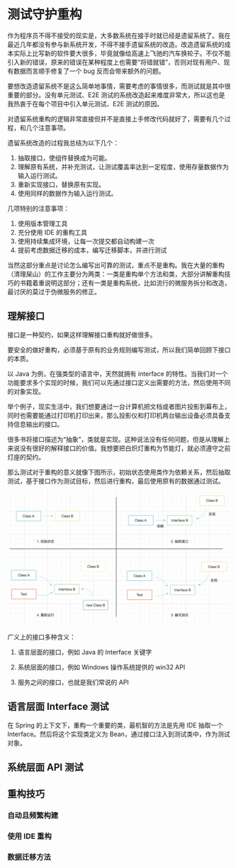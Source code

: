 # 测试守护重构

作为程序员不得不接受的现实是，大多数系统在接手时就已经是遗留系统了。我在最近几年都没有参与新系统开发，不得不接手遗留系统的改造。改造遗留系统的成本实际上比写新的软件要大很多，毕竟就像给高速上飞驰的汽车换轮子。不仅不能引入新的错误，原来的错误在某种程度上也需要“将错就错”，否则对现有用户、现有数据而言顺手修复了一个 bug 反而会带来额外的问题。

要想改造遗留系统不是这么简单地事情，需要考虑的事情很多，而测试就是其中很重要的部分。没有单元测试、E2E 测试的系统改造起来难度非常大，所以这也是我热衷于在每个项目中引入单元测试、E2E 测试的原因。

对遗留系统重构的逻辑非常直接但并不是直接上手修改代码就好了，需要有几个过程，和几个注意事项。

遗留系统改造的过程我总结为以下几个：

1. 抽取接口，使组件替换成为可能。
2. 理解原有系统，并补充测试，让测试覆盖率达到一定程度，使用存量数据作为输入运行测试。
3. 重新实现接口，替换原有实现。
4. 使用同样的数据作为输入运行测试。

几项特别的注意事项：

1. 使用版本管理工具
2. 充分使用 IDE 的重构工具
3. 使用持续集成环境，让每一次提交都自动构建一次
4. 提前考虑数据迁移的成本，编写迁移脚本，并进行测试

当然这部分重点是讨论怎么编写出可靠的测试，重点不是重构。我在大量的重构（清理屎山）的工作主要分为两类：一类是重构单个方法和类，大部分讲解重构技巧的书籍着重说明这部分；还有一类是重构系统，比如流行的微服务拆分和改造，最讨厌的莫过于伪微服务的修正。

## 理解接口

接口是一种契约，如果这样理解接口重构就好做很多。

要安全的做好重构，必须基于原有的业务规则编写测试，所以我们简单回顾下接口的本质。

以 Java 为例，在强类型的语言中，天然就拥有 interface 的特性。当我们对一个功能要求多个实现的时候，我们可以先通过接口定义出需要的方法，然后使用不同的对象实现。

举个例子，现实生活中，我们想要通过一台计算机把文档或者图片投影到幕布上，同时也需要能通过打印机打印出来，那么投影仪和打印机两台输出设备必须具备支持信息输出的接口。

很多书将接口描述为“抽象”，类就是实现。这种说法没有任何问题，但是从理解上来说没有很好的解释接口的价值。我想要把白炽灯重构为节能灯，就必须遵守之前灯座的契约。

那么测试对于重构的意义就像下图所示，初始状态使用类作为依赖关系，然后抽取测试，基于接口作为测试目标，然后进行重构，最后使用原有的数据通过测试。

<img src="testing-with-refacting/image-20201022230607849.png" alt="image-20201022230607849" style="zoom:50%;" />

广义上的接口多种含义：

1. 语言层面的接口，例如 Java 的 Interface 关键字

2. 系统层面的接口，例如 Windows 操作系统提供的 win32  API

3. 服务之间的接口，也就是我们常说的 API

   

## 语言层面 Interface 测试

在 Spring 的上下文下，重构一个重要的类，最机智的方法是先用 IDE 抽取一个 Interface。然后将这个实现类定义为 Bean，通过接口注入到测试类中，作为测试对象。





## 系统层面 API 测试

## 重构技巧

### 自动且频繁构建

### 使用 IDE 重构

### 数据迁移方法